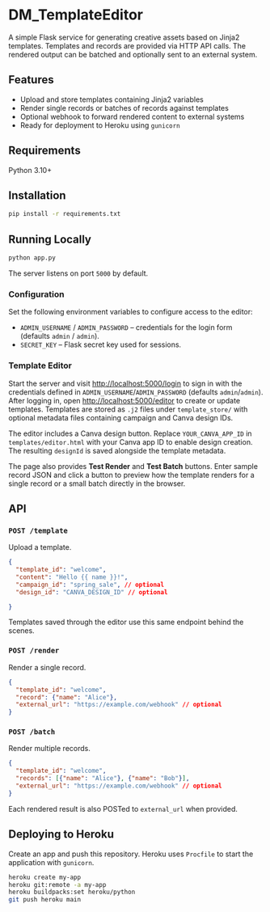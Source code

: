 # DM_TemplateEditor

A simple Flask service for generating creative assets based on Jinja2 templates.
Templates and records are provided via HTTP API calls. The rendered output can
be batched and optionally sent to an external system.

## Features
- Upload and store templates containing Jinja2 variables
- Render single records or batches of records against templates
- Optional webhook to forward rendered content to external systems
- Ready for deployment to Heroku using `gunicorn`

## Requirements
Python 3.10+

## Installation
```bash
pip install -r requirements.txt
```

## Running Locally
```bash
python app.py
```
The server listens on port `5000` by default.

### Configuration
Set the following environment variables to configure access to the editor:
- `ADMIN_USERNAME` / `ADMIN_PASSWORD` – credentials for the login form (defaults `admin` / `admin`).
- `SECRET_KEY` – Flask secret key used for sessions.

### Template Editor
Start the server and visit [http://localhost:5000/login](http://localhost:5000/login) to sign in with the credentials defined in `ADMIN_USERNAME`/`ADMIN_PASSWORD` (defaults `admin`/`admin`).
After logging in, open [http://localhost:5000/editor](http://localhost:5000/editor) to create or update templates. Templates are stored as `.j2` files under `template_store/` with optional metadata files containing campaign and Canva design IDs.

The editor includes a Canva design button. Replace `YOUR_CANVA_APP_ID` in `templates/editor.html` with your Canva app ID to enable design creation. The resulting `designId` is saved alongside the template metadata.

The page also provides **Test Render** and **Test Batch** buttons. Enter sample record JSON and click a button to preview how the template renders for a single record or a small batch directly in the browser.

## API
### `POST /template`
Upload a template.
```json
{
  "template_id": "welcome",
  "content": "Hello {{ name }}!",
  "campaign_id": "spring_sale", // optional
  "design_id": "CANVA_DESIGN_ID" // optional

}
```

Templates saved through the editor use this same endpoint behind the scenes.

### `POST /render`
Render a single record.
```json
{
  "template_id": "welcome",
  "record": {"name": "Alice"},
  "external_url": "https://example.com/webhook" // optional
}
```

### `POST /batch`
Render multiple records.
```json
{
  "template_id": "welcome",
  "records": [{"name": "Alice"}, {"name": "Bob"}],
  "external_url": "https://example.com/webhook" // optional
}
```

Each rendered result is also POSTed to `external_url` when provided.

## Deploying to Heroku
Create an app and push this repository. Heroku uses `Procfile` to start the
application with `gunicorn`.

```bash
heroku create my-app
heroku git:remote -a my-app
heroku buildpacks:set heroku/python
git push heroku main
```
